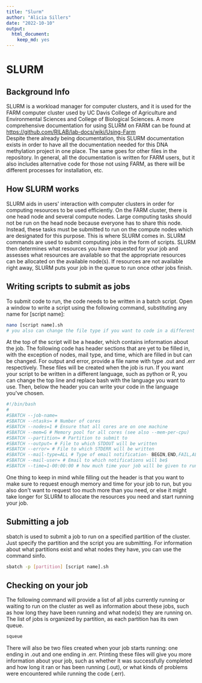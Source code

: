 ```yaml
---
title: "Slurm"
author: "Alicia Sillers"
date: "2022-10-10"
output:
  html_document: 
    keep_md: yes
---
```




# SLURM

## Background Info

SLURM is a workload manager for computer clusters, and it is used for the FARM computer cluster used by UC Davis College of Agriculture and Environmental Sciences and College of Biological Sciences. A more comprehensive documentation for using SLURM on FARM can be found at https://github.com/RILAB/lab-docs/wiki/Using-Farm     
Despite there already being documentation, this SLURM documentation exists in order to have all the documentation needed for this DNA methylation project in one place. The same goes for other files in the repository. In general, all the documentation is written for FARM users, but it also includes alternative code for those not using FARM, as there will be different processes for installation, etc. 

## How SLURM works

SLURM aids in users' interaction with computer clusters in order for computing resources to be used efficiently. On the FARM cluster, there is one head node and several compute nodes. Large computing tasks should not be run on the head node because everyone has to share this node. Instead, these tasks must be submitted to run on the compute nodes which are designated for this purpose. This is where SLURM comes in. SLURM commands are used to submit computing jobs in the form of scripts. SLURM then determines what resources you have requested for your job and assesses what resources are available so that the appropriate resources can be allocated on the available node(s). If resources are not available right away, SLURM puts your job in the queue to run once other jobs finish.

## Writing scripts to submit as jobs

To submit code to run, the code needs to be written in a batch script. Open a window to write a script using the following command, substituting any name for [script name]:

```bash
nano [script name].sh
# you also can change the file type if you want to code in a different language. for example, you could write [script name].py for python
```

At the top of the script will be a header, which contains information about the job. The following code has header sections that are yet to be filled in, with the exception of nodes, mail type, and time, which are filled in but can be changed. For output and error, provide a file name with type .out and .err respectively. These files will be created when the job is run. If you want your script to be written in a different language, such as python or R, you can change the top line and replace bash with the language you want to use. Then, below the header you can write your code in the language you've chosen.

```bash
#!/bin/bash
#
#SBATCH --job-name=
#SBATCH --ntasks= # Number of cores
#SBATCH --nodes=1 # Ensure that all cores are on one machine
#SBATCH --mem=G # Memory pool for all cores (see also --mem-per-cpu)
#SBATCH --partition= # Partition to submit to
#SBATCH --output= # File to which STDOUT will be written
#SBATCH --error= # File to which STDERR will be written
#SBATCH --mail-type=ALL # Type of email notification- BEGIN,END,FAIL,ALL
#SBATCH --mail-user= # Email to which notifications will be$
#SBATCH --time=1-00:00:00 # how much time your job will be given to run
```

One thing to keep in mind while filling out the header is that you want to make sure to request enough memory and time for your job to run, but you also don't want to request too much more than you need, or else it might take longer for SLURM to allocate the resources you need and start running your job. 

## Submitting a job

sbatch is used to submit a job to run on a specified partition of the cluster. Just specify the partition and the script you are submitting. For information about what partitions exist and what nodes they have, you can use the command sinfo. 

```bash
sbatch -p [partition] [script name].sh
```

## Checking on your job

The following command will provide a list of all jobs currently running or waiting to run on the cluster as well as information about these jobs, such as how long they have been running and what node(s) they are running on. The list of jobs is organized by partition, as each partition has its own queue. 

```bash
squeue
```

There will also be two files created when your job starts running: one ending in .out and one ending in .err. Printing these files will give you more information about your job, such as whether it was successfully completed and how long it ran or has been running (.out), or what kinds of problems were encountered while running the code (.err). 
